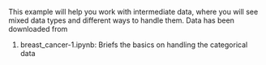 This example will help you work with intermediate data, where you will see mixed data types and different ways to handle them.
Data has been downloaded from

1.  breast_cancer-1.ipynb: Briefs the basics on handling the categorical data

